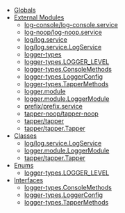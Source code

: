 * [Globals](globals.md)
* [External Modules]()
  * [log-console/log-console.service](modules/_log_console_log_console_service_.md)
  * [log-noop/log-noop.service](modules/_log_noop_log_noop_service_.md)
  * [log/log.service](modules/_log_log_service_.md)
  * [log/log.service.LogService](classes/_log_log_service_.logservice.md)
  * [logger-types](modules/_logger_types_.md)
  * [logger-types.LOGGER_LEVEL](enums/_logger_types_.logger_level.md)
  * [logger-types.ConsoleMethods](interfaces/_logger_types_.consolemethods.md)
  * [logger-types.LoggerConfig](interfaces/_logger_types_.loggerconfig.md)
  * [logger-types.TapperMethods](interfaces/_logger_types_.tappermethods.md)
  * [logger.module](modules/_logger_module_.md)
  * [logger.module.LoggerModule](classes/_logger_module_.loggermodule.md)
  * [prefix/prefix.service](modules/_prefix_prefix_service_.md)
  * [tapper-noop/tapper-noop](modules/_tapper_noop_tapper_noop_.md)
  * [tapper/tapper](modules/_tapper_tapper_.md)
  * [tapper/tapper.Tapper](classes/_tapper_tapper_.tapper.md)
* [Classes]()
  * [log/log.service.LogService](classes/_log_log_service_.logservice.md)
  * [logger.module.LoggerModule](classes/_logger_module_.loggermodule.md)
  * [tapper/tapper.Tapper](classes/_tapper_tapper_.tapper.md)
* [Enums]()
  * [logger-types.LOGGER_LEVEL](enums/_logger_types_.logger_level.md)
* [Interfaces]()
  * [logger-types.ConsoleMethods](interfaces/_logger_types_.consolemethods.md)
  * [logger-types.LoggerConfig](interfaces/_logger_types_.loggerconfig.md)
  * [logger-types.TapperMethods](interfaces/_logger_types_.tappermethods.md)